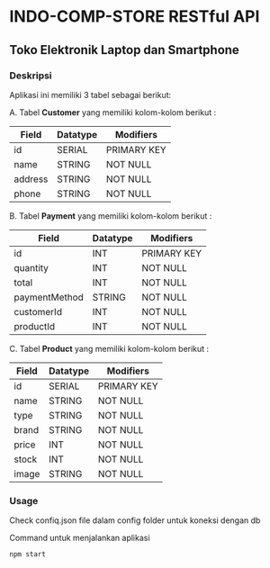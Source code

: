 # INDO-COMP-STORE RESTful API
## Toko Elektronik Laptop dan Smartphone

### Deskripsi

Aplikasi ini memiliki 3 tabel sebagai berikut:

A. Tabel **Customer** yang memiliki kolom-kolom berikut :

| Field   | Datatype | Modifiers   |
| ------- | -------- | ----------- |
| id      | SERIAL   | PRIMARY KEY |
| name    | STRING   | NOT NULL    |
| address | STRING   | NOT NULL    |
| phone   | STRING   | NOT NULL    |

B. Tabel **Payment** yang memiliki kolom-kolom berikut :

| Field         | Datatype | Modifiers   |
| ------------- | -------- | ----------- |
| id            | INT      | PRIMARY KEY |
| quantity      | INT      | NOT NULL    |
| total         | INT      | NOT NULL    |
| paymentMethod | STRING   | NOT NULL    |
| customerId    | INT      | NOT NULL    |
| productId     | INT      | NOT NULL    |
  
C. Tabel **Product** yang memiliki kolom-kolom berikut :

| Field | Datatype | Modifiers   |
| ----- | -------- | ----------- |
| id    | SERIAL   | PRIMARY KEY |
| name  | STRING   | NOT NULL    |
| type  | STRING   | NOT NULL    |
| brand | STRING   | NOT NULL    |
| price | INT      | NOT NULL    |
| stock | INT      | NOT NULL    |
| image | STRING   | NOT NULL    |

### Usage

Check confiq.json file dalam config folder untuk koneksi dengan db

Command untuk menjalankan aplikasi 
```bash
npm start
```